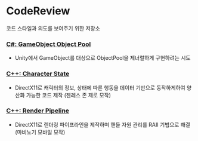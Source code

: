 # CodeReview
코드 스타일과 의도를 보여주기 위한 저장소

### [C#: GameObject Object Pool](https://github.com/kimgaejin/CodeReview/tree/main/%5BC%23%5D%20GameObject%20Object%20Pool)
- Unity에서 GameObject를 대상으로 ObjectPool을 제너럴하게 구현하려는 시도

### [C++: Character State](https://github.com/kimgaejin/CodeReview/tree/main/%5BC%2B%2B%5D%20Character%20State)
- DirectX11로 캐릭터의 정보, 상태에 따른 행동을 데이터 기반으로 동작하게하여 양산화 가능한 코드 제작 (젠레스 존 제로 모작)

### [C++: Render Pipeline](https://github.com/kimgaejin/CodeReview/tree/main/%5BC%2B%2B%5D%20Render%20Pipeline)
- DirectX11로 렌더링 파이프라인을 제작하며 핸들 자원 관리를 RAII 기법으로 해결 (마비노기 모바일 모작) 
